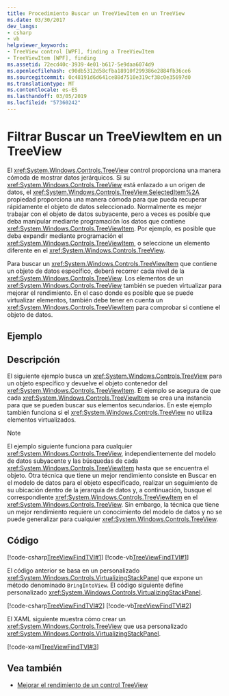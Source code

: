 ```yaml
---
title: Procedimiento Buscar un TreeViewItem en un TreeView
ms.date: 03/30/2017
dev_langs:
- csharp
- vb
helpviewer_keywords:
- TreeView control [WPF], finding a TreeViewItem
- TreeViewItem [WPF], finding
ms.assetid: 72ecd40c-3939-4e01-b617-5e9daa6074d9
ms.openlocfilehash: c90db5312d58cfba18910f299386e2884fb36ce6
ms.sourcegitcommit: 0c48191d6d641ce88d7510e319cf38c0e35697d0
ms.translationtype: MT
ms.contentlocale: es-ES
ms.lasthandoff: 03/05/2019
ms.locfileid: "57360242"
---
```

# <a name="how-to-find-a-treeviewitem-in-a-treeview"></a>Filtrar Buscar un TreeViewItem en un TreeView
El <xref:System.Windows.Controls.TreeView> control proporciona una manera cómoda de mostrar datos jerárquicos. Si su <xref:System.Windows.Controls.TreeView> está enlazado a un origen de datos, el <xref:System.Windows.Controls.TreeView.SelectedItem%2A> propiedad proporciona una manera cómoda para que pueda recuperar rápidamente el objeto de datos seleccionado. Normalmente es mejor trabajar con el objeto de datos subyacente, pero a veces es posible que deba manipular mediante programación los datos que contiene <xref:System.Windows.Controls.TreeViewItem>. Por ejemplo, es posible que deba expandir mediante programación el <xref:System.Windows.Controls.TreeViewItem>, o seleccione un elemento diferente en el <xref:System.Windows.Controls.TreeView>.  
  
 Para buscar un <xref:System.Windows.Controls.TreeViewItem> que contiene un objeto de datos específico, deberá recorrer cada nivel de la <xref:System.Windows.Controls.TreeView>. Los elementos de un <xref:System.Windows.Controls.TreeView> también se pueden virtualizar para mejorar el rendimiento. En el caso donde es posible que se puede virtualizar elementos, también debe tener en cuenta un <xref:System.Windows.Controls.TreeViewItem> para comprobar si contiene el objeto de datos.  
  
## <a name="example"></a>Ejemplo  
  
## <a name="description"></a>Descripción  
 El siguiente ejemplo busca un <xref:System.Windows.Controls.TreeView> para un objeto específico y devuelve el objeto contenedor del <xref:System.Windows.Controls.TreeViewItem>. El ejemplo se asegura de que cada <xref:System.Windows.Controls.TreeViewItem> se crea una instancia para que se pueden buscar sus elementos secundarios. En este ejemplo también funciona si el <xref:System.Windows.Controls.TreeView> no utiliza elementos virtualizados.  
  
> [!NOTE]
>  El ejemplo siguiente funciona para cualquier <xref:System.Windows.Controls.TreeView>, independientemente del modelo de datos subyacente y las búsquedas de cada <xref:System.Windows.Controls.TreeViewItem> hasta que se encuentra el objeto. Otra técnica que tiene un mejor rendimiento consiste en Buscar en el modelo de datos para el objeto especificado, realizar un seguimiento de su ubicación dentro de la jerarquía de datos y, a continuación, busque el correspondiente <xref:System.Windows.Controls.TreeViewItem> en el <xref:System.Windows.Controls.TreeView>. Sin embargo, la técnica que tiene un mejor rendimiento requiere un conocimiento del modelo de datos y no se puede generalizar para cualquier <xref:System.Windows.Controls.TreeView>.  
  
## <a name="code"></a>Código  
 [!code-csharp[TreeViewFindTVI#1](~/samples/snippets/csharp/VS_Snippets_Wpf/TreeViewFindTVI/CSharp/MainWindow.xaml.cs#1)]
 [!code-vb[TreeViewFindTVI#1](~/samples/snippets/visualbasic/VS_Snippets_Wpf/TreeViewFindTVI/VisualBasic/MainWindow.xaml.vb#1)]  
  
 El código anterior se basa en un personalizado <xref:System.Windows.Controls.VirtualizingStackPanel> que expone un método denominado `BringIntoView`. El código siguiente define personalizado <xref:System.Windows.Controls.VirtualizingStackPanel>.  
  
 [!code-csharp[TreeViewFindTVI#2](~/samples/snippets/csharp/VS_Snippets_Wpf/TreeViewFindTVI/CSharp/MainWindow.xaml.cs#2)]
 [!code-vb[TreeViewFindTVI#2](~/samples/snippets/visualbasic/VS_Snippets_Wpf/TreeViewFindTVI/VisualBasic/MainWindow.xaml.vb#2)]  
  
 El XAML siguiente muestra cómo crear un <xref:System.Windows.Controls.TreeView> que usa personalizado <xref:System.Windows.Controls.VirtualizingStackPanel>.  
  
 [!code-xaml[TreeViewFindTVI#3](~/samples/snippets/csharp/VS_Snippets_Wpf/TreeViewFindTVI/CSharp/MainWindow.xaml#3)]  
  
## <a name="see-also"></a>Vea también
- [Mejorar el rendimiento de un control TreeView](how-to-improve-the-performance-of-a-treeview.md)
